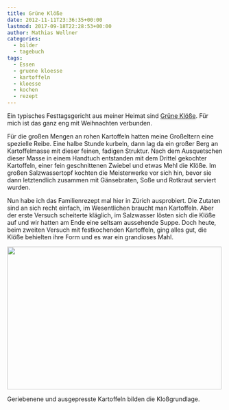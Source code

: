 ```yaml
---
title: Grüne Klöße
date: 2012-11-11T23:36:35+00:00
lastmod: 2017-09-18T22:28:53+00:00
author: Mathias Wellner
categories:
  - bilder
  - tagebuch
tags:
  - Essen
  - gruene kloesse
  - kartoffeln
  - kloesse
  - kochen
  - rezept
---
```

Ein typisches Festtagsgericht aus meiner Heimat sind [Grüne Klöße](http://de.wikipedia.org/wiki/Gr%C3%BCne_Kl%C3%B6%C3%9Fe). Für mich ist das ganz eng mit Weihnachten verbunden. 

Für die großen Mengen an rohen Kartoffeln hatten meine Großeltern eine spezielle Reibe. Eine halbe Stunde kurbeln, dann lag da ein großer Berg an Kartoffelmasse mit dieser feinen, fadigen Struktur. Nach dem Ausquetschen dieser Masse in einem Handtuch entstanden mit dem Drittel gekochter Kartoffeln, einer fein geschnittenen Zwiebel und etwas Mehl die Klöße. Im großen Salzwassertopf kochten die Meisterwerke vor sich hin, bevor sie dann letztendlich zusammen mit Gänsebraten, Soße und Rotkraut serviert wurden. 

Nun habe ich das Familienrezept mal hier in Zürich ausprobiert. Die Zutaten sind an sich recht einfach, im Wesentlichen braucht man Kartoffeln. Aber der erste Versuch scheiterte kläglich, im Salzwasser lösten sich die Klöße auf und wir hatten am Ende eine seltsam aussehende Suppe. Doch heute, beim zweiten Versuch mit festkochenden Kartoffeln, ging alles gut, die Klöße behielten ihre Form und es war ein grandioses Mahl. 

<div style="width: 510px" class="wp-caption aligncenter">
  <img src="https://lh6.googleusercontent.com/-IOjOON2NKwc/UKAUzHfVKoI/AAAAAAAAAts/mME6vi_vCoQ/s800/MW_20121104_0624.jpg" height="333" width="500" />
  
  <p class="wp-caption-text">
    Geriebenene und ausgepresste Kartoffeln bilden die Kloßgrundlage.<br />
  </p>
</div>